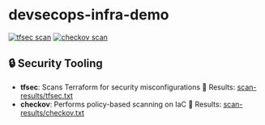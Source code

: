 # devsecops-infra-demo
[![tfsec scan](https://github.com/dburns2236/devsecops-infra-demo/actions/workflows/tfsec.yml/badge.svg)](https://github.com/dburns2236/devsecops-infra-demo/actions/workflows/tfsec.yml)
[![checkov scan](https://github.com/dburns2236/devsecops-infra-demo/actions/workflows/checkov.yml/badge.svg)](https://github.com/dburns2236/devsecops-infra-demo/actions/workflows/checkov.yml)

## :lock: Security Tooling
- **tfsec**: Scans Terraform for security misconfigurations
  :link: Results: [scan-results/tfsec.txt](scan-results/tfsec.txt)
- **checkov**: Performs policy-based scanning on IaC
  :link: Results: [scan-results/checkov.txt](scan-results/checkov.txt)